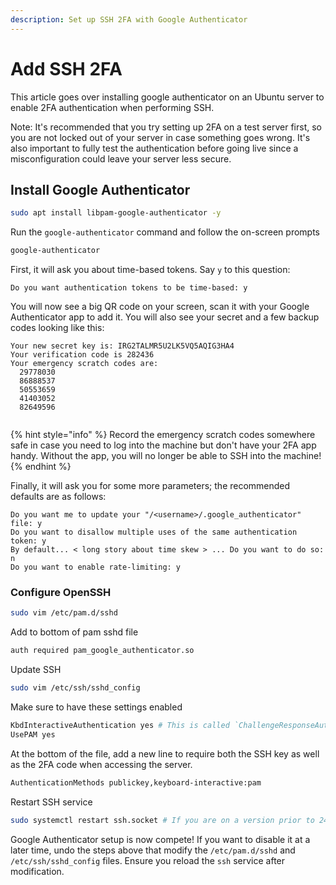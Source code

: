 ```yaml
---
description: Set up SSH 2FA with Google Authenticator
---
```


# Add SSH 2FA

This article goes over installing google authenticator on an Ubuntu server to enable 2FA authentication when performing SSH.

Note: It's recommended that you try setting up 2FA on a test server first, so you are not locked out of your server in case something goes wrong. It's also important to fully test the authentication before going live since a misconfiguration could leave your server less secure.

## Install Google Authenticator

```bash
sudo apt install libpam-google-authenticator -y
```

Run the `google-authenticator` command and follow the on-screen prompts

```bash
google-authenticator
```

First, it will ask you about time-based tokens. Say `y` to this question:

```
Do you want authentication tokens to be time-based: y
```

You will now see a big QR code on your screen, scan it with your Google Authenticator app to add it. You will also see your secret and a few backup codes looking like this:

```
Your new secret key is: IRG2TALMR5U2LK5VQ5AQIG3HA4
Your verification code is 282436
Your emergency scratch codes are:
  29778030
  86888537
  50553659
  41403052
  82649596
 
```

{% hint style="info" %}
Record the emergency scratch codes somewhere safe in case you need to log into the machine but don't have your 2FA app handy. Without the app, you will no longer be able to SSH into the machine!
{% endhint %}

Finally, it will ask you for some more parameters; the recommended defaults are as follows:

```
Do you want me to update your "/<username>/.google_authenticator" file: y
Do you want to disallow multiple uses of the same authentication token: y
By default... < long story about time skew > ... Do you want to do so: n
Do you want to enable rate-limiting: y
```

### Configure OpenSSH

```bash
sudo vim /etc/pam.d/sshd
```

Add to bottom of pam sshd file

```bash
auth required pam_google_authenticator.so
```

Update SSH

```bash
sudo vim /etc/ssh/sshd_config
```

Make sure to have these settings enabled

```bash
KbdInteractiveAuthentication yes # This is called `ChallengeResponseAuthentication` in versions prior to Ubuntu 22.04
UsePAM yes
```

At the bottom of the file, add a new line to require both the SSH key as well as the 2FA code when accessing the server.

```bash
AuthenticationMethods publickey,keyboard-interactive:pam
```

Restart SSH service

```bash
sudo systemctl restart ssh.socket # If you are on a version prior to 24.04, run `sudo service ssh reload` instead
```

Google Authenticator setup is now compete! If you want to disable it at a later time, undo the steps above that modify the `/etc/pam.d/sshd` and `/etc/ssh/sshd_config` files. Ensure you reload the `ssh` service after modification.